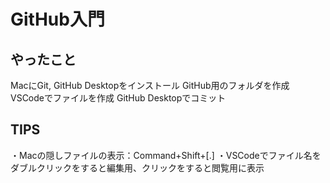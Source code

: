 # GitHub入門

## やったこと
MacにGit, GitHub Desktopをインストール
GitHub用のフォルダを作成
VSCodeでファイルを作成
GitHub Desktopでコミット

## TIPS
・Macの隠しファイルの表示：Command+Shift+[.]
・VSCodeでファイル名をダブルクリックをすると編集用、クリックをすると閲覧用に表示
